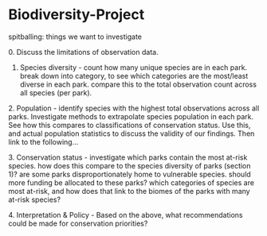 # Biodiversity-Project



spitballing: things we want to investigate



0\. Discuss the limitations of observation data.



1. Species diversity - count how many unique species are in each park. break down into category, to see which categories are the most/least diverse in each park. compare this to the total observation count across all species (per park).



2\. Population - identify species with the highest total observations across all parks. Investigate methods to extrapolate species population in each park. See how this compares to classifications of conservation status. Use this, and actual population statistics to discuss the validity of our findings. Then link to the following...



3\. Conservation status - investigate which parks contain the most at-risk species. how does this compare to the species diversity of parks (section 1)? are some parks disproportionately home to vulnerable species. should more funding be allocated to these parks? which categories of species are most at-risk, and how does that link to the biomes of the parks with many at-risk species?



4\. Interpretation \& Policy - Based on the above, what recommendations could be made for conservation priorities?





